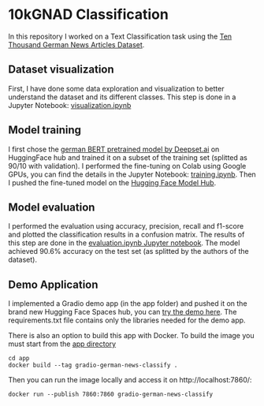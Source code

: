 # 10kGNAD Classification
In this repository I worked on a Text Classification task using the [Ten Thousand German News Articles Dataset](https://tblock.github.io/10kGNAD/).

## Dataset visualization
First, I have done some data exploration and visualization to better understand the dataset and its different classes.
This step is done in a Jupyter Notebook: [visualization.ipynb](./visualization.ipynb)

## Model training
I first chose the [german BERT pretrained model by Deepset.ai](https://www.deepset.ai/german-bert) on HuggingFace hub and trained it on a subset of the training set (splitted as 90/10 with validation). I performed the fine-tuning on Colab using Google GPUs, you can find the details in the Jupyter Notebook: [training.ipynb](./training.ipynb). Then I pushed the fine-tuned model on the [Hugging Face Model Hub](https://huggingface.co/Mathking/bert-base-german-cased-gnad10).

## Model evaluation
I performed the evaluation using accuracy, precision, recall and f1-score and plotted the classification results in a confusion matrix. The results of this step are done in the [evaluation.ipynb Jupyter notebook](./evaluation.ipynb).
The model achieved 90.6% accuracy on the test set (as splitted by the authors of the dataset).

## Demo Application
I implemented a Gradio demo app (in the app folder) and pushed it on the brand new Hugging Face Spaces hub, you can [try the demo here](https://huggingface.co/spaces/Mathking/german-news-classification). The requirements.txt file contains only the libraries needed for the demo app.

There is also an option to build this app with Docker. To build the image you must start from the [app directory](./app/)
```
cd app
docker build --tag gradio-german-news-classify .
```
Then you can run the image locally and access it on http://localhost:7860/:
```
docker run --publish 7860:7860 gradio-german-news-classify
```
